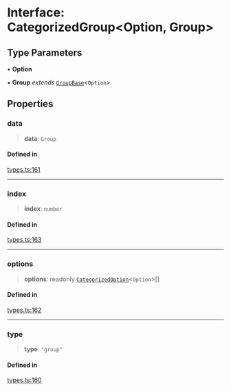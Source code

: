# Interface: CategorizedGroup\<Option, Group\>

## Type Parameters

• **Option**

• **Group** *extends* [`GroupBase`](GroupBase.md)\<`Option`\>

## Properties

### data

> **data**: `Group`

#### Defined in

[types.ts:161](https://github.com/cluk3/react-select/blob/ed039925bb007c645df3b023879a7c98ae8eeccd/packages/react-select/src/types.ts#L161)

***

### index

> **index**: `number`

#### Defined in

[types.ts:163](https://github.com/cluk3/react-select/blob/ed039925bb007c645df3b023879a7c98ae8eeccd/packages/react-select/src/types.ts#L163)

***

### options

> **options**: readonly [`CategorizedOption`](CategorizedOption.md)\<`Option`\>[]

#### Defined in

[types.ts:162](https://github.com/cluk3/react-select/blob/ed039925bb007c645df3b023879a7c98ae8eeccd/packages/react-select/src/types.ts#L162)

***

### type

> **type**: `"group"`

#### Defined in

[types.ts:160](https://github.com/cluk3/react-select/blob/ed039925bb007c645df3b023879a7c98ae8eeccd/packages/react-select/src/types.ts#L160)
